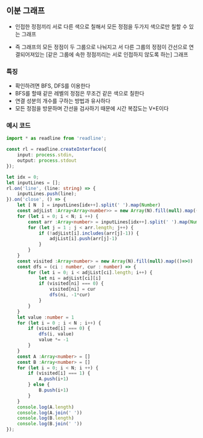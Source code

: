 ## 이분 그래프

- 인접한 정점끼리 서로 다른 색으로 칠해서 모든 정점을 두가지 색으로만 칠할 수 있는 그래프

- 즉 그래프의 모든 정점이 두 그룹으로 나눠지고 서 다른 그룹의 정점이 간선으로 연결되어져있는 [같은 그룹에 속한 정점끼리는 서로 인접하지 않도록 하는] 그래프

### 특징

- 확인하려면 BFS, DFS를 이용한다
- BFS를 할때 같은 레벨의 정점은 무조건 같은 색으로 칠한다
- 연결 성분의 개수를 구하는 방법과 유사하다
- 모든 정점을 방문하며 간선을 검사하기 때문에 시간 복잡도는 V+E이다

### 예시 코드

```ts
import * as readline from 'readline';

const rl = readline.createInterface({
    input: process.stdin,
    output: process.stdout
});

let idx = 0;
let inputLines = [];
rl.on('line', (line: string) => {
    inputLines.push(line);
}).on('close', () => {
    let [ N  ] = inputLines[idx++].split(' ').map(Number)
    const adjList :Array<Array<number>> = new Array(N).fill(null).map(()=>[])
    for (let i = 0; i < N; i ++) {
        const arr :Array<number> = inputLines[idx++].split(' ').map(Number)
        for (let j = 1 ; j < arr.length; j++) {
            if (!adjList[i].includes(arr[j]-1)) {
                adjList[i].push(arr[j]-1)
            }
        }
    }
    const visited :Array<number> = new Array(N).fill(null).map(()=>0)
    const dfs = (ci : number, cur : number) => {
        for (let i = 0; i < adjList[ci].length; i++) {
            let ni = adjList[ci][i]
            if (visited[ni] === 0) {
                visited[ni] = cur
                dfs(ni, -1*cur)
            }
        }
    }
    let value :number = 1
    for (let i = 0 ; i < N ; i++) {
        if (visited[i] === 0) {
            dfs(i, value)
            value *= -1
        }
    }
    const A :Array<number> = []
    const B :Array<number> = []
    for (let i = 0; i < N; i ++) {
        if (visited[i] === 1) {
            A.push(i+1)
        } else {
            B.push(i+1)
        }
    }
    console.log(A.length)
    console.log(A.join(' '))
    console.log(B.length)
    console.log(B.join(' '))
});

```